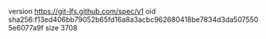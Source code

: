 version https://git-lfs.github.com/spec/v1
oid sha256:f13ed406bb79052b65fd16a8a3acbc962680418be7834d3da5075505e6077a9f
size 3708
